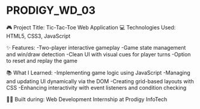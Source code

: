 # PRODIGY_WD_03
🎮 Project Title: Tic-Tac-Toe Web Application
💻 Technologies Used: HTML5, CSS3, JavaScript

✨ Features:
-Two-player interactive gameplay
-Game state management and win/draw detection
-Clean UI with visual cues for player turns
-Option to reset and replay the game

📚 What I Learned:
-Implementing game logic using JavaScript
-Managing and updating UI dynamically via the DOM
-Creating grid-based layouts with CSS
-Enhancing interactivity with event listeners and condition checking

👨‍💻 Built during: Web Development Internship at Prodigy InfoTech

